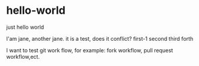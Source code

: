 # hello-world
just hello world


I'am jane, another jane. it is a test, does it conflict? first-1
second
third
forth

I want to test git work flow, for example: fork workflow, pull request workflow,ect.

